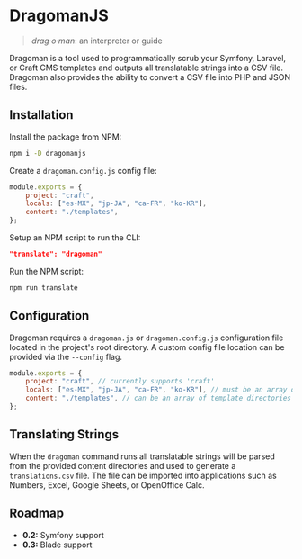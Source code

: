 # DragomanJS

> _drag·o·man_: an interpreter or guide

Dragoman is a tool used to programmatically scrub your Symfony, Laravel, or Craft CMS templates and outputs all translatable strings into a CSV file. Dragoman also provides the ability to convert a CSV file into PHP and JSON files.

## Installation

Install the package from NPM:

```bash
npm i -D dragomanjs
```

Create a `dragoman.config.js` config file:

```javascript
module.exports = {
    project: "craft",
    locals: ["es-MX", "jp-JA", "ca-FR", "ko-KR"],
    content: "./templates",
};
```

Setup an NPM script to run the CLI:

```json
"translate": "dragoman"
```

Run the NPM script:

```bash
npm run translate
```

## Configuration

Dragoman requires a `dragoman.js` or `dragoman.config.js` configuration file located in the project's root directory. A custom config file location can be provided via the `--config` flag.

```javascript
module.exports = {
    project: "craft", // currently supports 'craft'
    locals: ["es-MX", "jp-JA", "ca-FR", "ko-KR"], // must be an array of strings
    content: "./templates", // can be an array of template directories
};
```

## Translating Strings

When the `dragoman` command runs all translatable strings will be parsed from the provided content directories and used to generate a `translations.csv` file. The file can be imported into applications such as Numbers, Excel, Google Sheets, or OpenOffice Calc.

## Roadmap

-   **0.2:** Symfony support
-   **0.3:** Blade support
